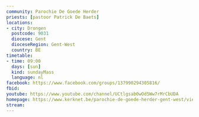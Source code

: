 ```yaml
---
community: Parochie De Goede Herder
priests: [pastoor Patrick De Baets]
locations:
- city: Drongen
  postcode: 9031
  diocese: Gent
  dioceseRegion: Gent-West
  country: BE
timetable:
- time: 09:00
  days: [sun]
  kind: sundayMass
  language: nl
facebook: https://www.facebook.com/groups/137990294305816/
fbid:
youtube: https://www.youtube.com/channel/UCtlgsab0wOd5Ww7rMrCbUDA
homepage: https://www.kerknet.be/parochie-de-goede-herder-gent-west/vieringen
stream:
---
```

